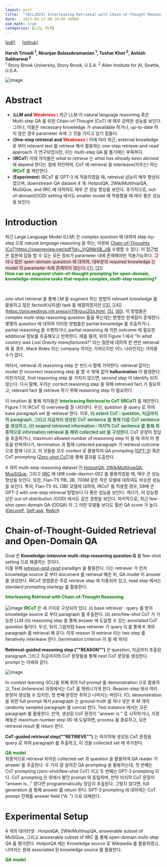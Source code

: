 ```yaml
---
layout: post
title:  "[ACL2023] Interleaving Retrieval with Chain-of-Thought Reasoning for Knowledge-Intensive Multi-Step Questions"
date:   2023-09-12 00:10:00 +0900
use_math: true
categories: [LLM, PLM]
---
```

[[pdf]](https://aclanthology.org/2023.acl-long.360.pdf) &emsp;
[[github]](https://github.com/Zeng-WH/FutureTOD)

**Harsh Trivedi <sup>1</sup>, Niranjan Balasubramanian <sup>1</sup>, Tushar Khot <sup>2</sup>, Ashish Sabharwal <sup>2</sup>**
<br><sup>1</sup> Stony Brook University, Stony Brook, U.S.A. <sup>2</sup> Allen Institute for AI, Seattle, U.S.A.  &emsp;

![image](https://github.com/yong1-kim/yong1-kim.github.io/assets/42200027/f0c75ad4-b481-4551-aa5b-33cb66c50b2c)

# Abstract
- (**LLM and** <span style='color:red;font-weight:bold'> Weakness </span>) 최근 LLM 이 natural language reasoning 혹은 Multi-step QA 를 위한 Chain-of-Thought (CoT) 에 매우 강력한 성능을 보인다. 그러나, 이들은 necessary knowledge 가 unavailable 하거나, up-to-date 하지 않은 경우 parameter 속에 그 것을 가지고 있기 힘들다.
- (**One-step retrieval and** <span style='color:red;font-weight:bold'> Weakness </span>) 이에 따라 최근, external knowledge 로 부터 relevant text 를 retrieve 해서 활용하는 one-step retrieve-and-read approach 가 연구되었지만, 이는 multi-step QA 를 풀기에는 부족하다. 
- (**IRCoT**) 이에 저자들은 *what to retrieve* 는 *what has already been derived* 에 depend 한다는 점에 착안하여, CoT 에 retrieval 을 interleave(끼우는) 하는  <span style='color:green;font-weight:bold'> IRCoT </span> 를 제안한다. 
- (**Experiment**) IRCoT 를 GPT-3 에 적용하였을 때, retreival 성능이 매우 향상되었으며, downstream QA dataset 4 개: HotpotQA, 2WikiMultihopQA, MuSiQue, and IIRC 에 대하여도 매우 큰 성능 향상을 보인다. 추가적으로, out-of-domain(OOD) setting 에서도 smaller model 에 적용했을 때 매우 좋은 성능을 보인다.
   
# Introduction
최근 Large Language Model (LLM) 은 complex question 에 대하여 step-by-step 으로 natural language reasoning 을 하는, 이른바 [Chain-of-Thoughts (CoT)](https://openreview.net/pdf?id=_VjQlMeSB_J)https://openreview.net/pdf?id=_VjQlMeSB_J를 수행할 수 있다.
이 접근법은 질문에 답을 할 수 있는 모든 정보가 parameter 내에 존재해야만 적용가능하다.
<span style='background-color: #ffdce0'> 그러나 많은 open-domain quesition 에 대하여, 대부분의 required knowledge 는 model 의 parameter 속에 존재하지 않는다.</span>([[1]](https://arxiv.org/abs/2203.05115), [[2]](https://arxiv.org/abs/2207.13332))
<br>
<span style='color:green;font-weight:bold'> How can we augment chain-of-thought prompting for open-domain, knowledge-intensive tasks that require complex, multi-step reasoning? </span>

<br> 

*one-shot* retrieval 을 통해 LM 을 augment 하는 방법이 relevant knowledge 를 활용하고 많은 factoid(뇌피셜) task 를 해결하였지만 ([[3]](https://proceedings.neurips.cc/paper/2020/file/6b493230205f780e1bc26945df7481e5-Paper.pdf), [[4]](https://proceedings.mlr.press/v119/guu20a.html, [[5]](https://proceedings.mlr.press/v162/borgeaud22a.html), [[6]](https://arxiv.org/abs/2208.03299)), 이 방법들은 complex multi-step reasoning question 들을 푸는데는 분명한 한계점이 존재한다.
몇몇의 question 에 대하여 이러한 방법들은 partial knowledge 를 추출하거나, partial reasoning 을 수행하거나, partial reasoning 에 의한 outcome 에 필요한 additional 정보를 추출해오고 반복한다.
예를 들어, 위의 Figure 1 에서 *"In what country was Lost Gravity manufactured?"* 라는 질문에 대하여 한 번만 retrieval 해 올 경우, Mack Rides 라는 company 까지는 가져오지만 어느 나라인지는 가져올 수가 없다.

따라서, retrieval 과 reasoning step 은 반드시 함께 가야한다.
retrieval 없이는 model 은 incorrect reasoning step 을 할 수 밖에 없어 **hallucination** 이 발생한다.
마찬가지로, first reasoning step 을 거치지 않으면, second step 이 identify 되지 않는다.
다시 말해, 우리는 correct reasoning step 을 위해 retreived fact 가 필요하고, relevant fact 를 retrieve 하기 위해 reasoning step 이 필요하다.

이 intuition 을 통해 저자들은 <span style='color:green;font-weight:bold'> Interleaving Retrieval to CoT (IRCoT) </span> 를 제안한다. Figure 1 이 IRCoT 의 overview를 잘 나타낸다. 우선, question 을 query 로 하여 base paragraph set 을 retrieval 한다. 이후, <span style='background-color: #dcffe4'> (i) extent CoT : question, 지금까지의 paragraph, 그리고 지금까지 생성된 CoT sentence 를 통해 다음 CoT sentence 를 생성하고, (ii) exapnd retreived information : 마지막 CoT sentence 를 통해 최종적으로 information retrieval 을 해와 collected set 을 구성한다. </span> CoT 문장이 정답을 추출하거나, maximum allowed number of reasoning step 이 될 때 까지 이 행동을 반복하다가, termination 과 함께 collected paragraph 가 retrieval outcome 으로 함께 나오고, 이 것들을 모두 context 로 활용하여 QA prompting ([GPT-3](https://openreview.net/forum?id=_VjQlMeSB_J)) 혹은 CoT prompting ([Zero-shot CoT](https://papers.nips.cc/paper/2020/hash/1457c0d6bfcb4967418bfb8ac142f64a-Abstract.html))을 통해 결과를 도출한다.

4 개의 multi-step reasoning dataset 인 [HotpotQA](https://aclanthology.org/D18-1259/), [2WikiMultihopQA](https://aclanthology.org/2020.coling-main.580/), [MusSiQue](https://aclanthology.org/2022.tacl-1.31/),  그리고 [IIRC](https://aclanthology.org/2020.emnlp-main.86/) 에 대해 code-davinci-002 를 활용하였을 때, 매우 큰 성능향상을 보인다.
또한, Flan-T5 11B, 3B, 700M 같은 작은 모델에 대하여도 비슷한 성능을 보인다.
특히, Flan-T5-XL (3B) 모델에 대하여, IRCoT 를 적용할 경우, 58배 큰 GPT-3 with one-step retrieval 방법보다 더 좋은 성능을 보인다.
게다가, 이 성능향상은 out-of-distribution (OOD) 에서도 같은 경향을 보인다. 
마지막으로, 최근 few-shot open-domain QA (ODQA) 의 그 어떤 모델들 보다도 훨씬 QA score 가 높다. ([DecomP](https://openreview.net/pdf?id=_nGgzQjzaRy), [Self-ask](https://arxiv.org/pdf/2210.03350.pdf), [ReAct](https://arxiv.org/abs/2210.03629))

# Chain-of-Thought-Guided Retrieval and Open-Domain QA
Goal 은 **Knowledge-intensive multi-step reasoning question Q** 를 few-shot setting 으로 해결하는 것이다.  
이를 위해 [_retreive-and-read_](https://arxiv.org/abs/2101.00774) paradigm 을 활용한다. 이는 retriever 가 먼저 knowledge source 로 부터 document 를 retrieval 해온 뒤, QA model 이 answer 를 생성한다. 
IRCoT 방법론은 주로 retrieve step 에 치중되어 있고, read step 에서는 standard prompting startegy 를 활용한다.

<span style='color:green;font-weight:bold'> Interleaving Retrieval with Chain-of-Thought Reasoning </span><br>
<br>
![image](https://github.com/yong1-kim/yong1-kim.github.io/assets/42200027/b13bfd3d-4d0b-4680-b47e-34b8334c63c2)
<span style='color:green;font-weight:bold'> IRCoT </span> 은 세 가지로 구성되어 있다. (i) base retriever : query 를 받아 knowledge source 로 부터 paragraph 를 추출한다. (ii) zero/few-shot CoT 가 가능한 LLM (iii) reasoning step 을 통해 answer 에 도달할 수 있는 annotated CoT question 들이다.
우선, 위의 그림처럼 base retriever 가 query Q 를 통해 K 개의 paragraph 를 retrieval 해 온다. 
이후 _reason_ 과 _retrieve_ 라는 two step 를 iteratively interleave 한다. (termination criterion 이 될 때 까지)

**Retireval-guided reasoning step (""REASON"")** 은 question, 지금까지 추출된 paragraph 그리고 지금까지의 CoT 문장들을 통해 next CoT 문장을 생성한다. 
prompt 는 아래와 같다.

![image](https://github.com/yong1-kim/yong1-kim.github.io/assets/42200027/7b13dc57-e2f0-4d65-9ec9-1e0354861714)

In-context learning (ICL)을 위해 위의 full prompt 를 demonstration 으로 활용하고, Test (inference) 과정에서는 CoT 를 채워나가게 한다.
Reason-step 에서 여러 문장이 생성될 수 있지만, 첫 번째 문장만 취하고 나머지는 버린다.
ICL demonstration 을 위한 full prompt 에서 paragraph 는 ground-truth 를 하나 넣은 후 M 개의 randomly sampled paragraph 를 concat 한다.
Test instance 에서는 모든 paragraph 를 활용한다.
만약, 생성된 CoT 문장이 "answer is " 로 시작하거나, 지정해놓은 maximum number step (8) 에 도달하면, process 를 종료하고, 모든 retrieval result 를 return 한다.

**CoT-guided retrieval step(""RETRIEVE"")** 는 마지막에 생성된 CoT 문장을 query 로 하여 paragraph 를 추출하고, 이 것을 collected set 에 추가한다.  

<span style='color:green;font-weight:bold'> QA model </span><br>
최종적으로 retrieval 되어온 collected set 과 question 을 활용하여 QA reader 가 answer 를 추출한다.
두 가지 잘 알려진 QA prompting 을 활용하는데, 첫 번째는 CoT prompting (zero-shot/few-shot CoT) 이고 두 번째는 GPT-3 prompting 이다. CoT prompting 은 위에서 봤던 prompt 와 동일하며, 만약 마지막 CoT 문장이 "answer is..." 였다면 programmatically 정답이 추출된다. 그렇지 않다면, full generation 을 통해 answer 를 return 한다. 
GPT-3 prompting 에 대하여는 CoT prompt 전체를 answer field ("A: ") 으로 대체한다.

# Experimental Setup
4 개의 데이터셋 : HotpotQA, 2WikiMultihopQA, answerable subset of MuSiQue, 그리고 answerable subset of IIRC 를 통해 open-domain multi-step QA 를 평가한다.
HotpotQA 에는 Knowledge source 로 Wikipedia 를 활용하였고, 나머지는 원래 associated 된 knowledge source 를 활용한다.

<span style='color:green;font-weight:bold'> QA model </span><br>
<br>

